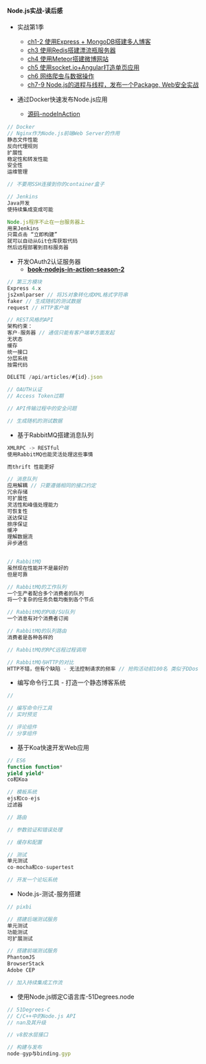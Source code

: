 #### Node.js实战-读后感

* 实战第1季

  * [ch1-2 使用Express + MongoDB搭建多人博客](https://github.com/nswbmw/N-blog)
  * [ch3 使用Redis搭建漂流瓶服务器 ](https://github.com/nswbmw/N-drifter) 
  * [ch4 使用Meteor搭建微博网站 ](https://github.com/nswbmw/N-weibo) 
  * [ch5 使用socket.io+Angular打造单页应用 ](https://github.com/island205/technode-tutorial) 
  * [ch6 网络爬虫与数据操作 ](https://github.com/leizongmin/book-crawler-mysql-cron) 
  * [ch7-9  Node.js的进程与线程，发布一个Package, Web安全实战](https://github.com/DoubleSpout/threadAndPackage)

  [ ](https://github.com/DoubleSpout/threadAndPackage)

* 通过Docker快速发布Node.js应用

  * [源码-nodeInAction](https://github.com/DoubleSpout/nodeInAction)

```js
// Docker
// Nginx作为Node.js前端Web Server的作用
静态文件性能
反向代理规则
扩展性
稳定性和转发性能
安全性
运维管理

// 不要用SSH连接到你的container盒子

// Jenkins
Java开发 
使持续集成变成可能

Node.js程序不止在一台服务器上
用来Jenkins
只需点击 “立即构建”
就可以自动从Git仓库获取代码
然后远程部署到目标服务器
```

* 开发OAuth2认证服务器
  * [**book-nodejs-in-action-season-2**](https://github.com/leizongmin/book-nodejs-in-action-season-2)

```js
// 第三方模块
Express 4.x
js2xmlparser // 将JS对象转化成XML格式字符串
faker // 生成随机的测试数据
request // HTTP客户端

// REST风格的API
架构约束：
客户-服务器 // 通信只能有客户端单方面发起
无状态
缓存
统一接口
分层系统
按需代码

DELETE /api/articles/#{id}.json

// OAUTH认证
// Access Token过期

// API传输过程中的安全问题

// 生成随机的测试数据
```

* 基于RabbitMQ搭建消息队列

```js
XMLRPC -> RESTful
使用RabbitMQ也能灵活处理这些事情

而thrift 性能更好

// 消息队列
应用解耦 // 只要遵循相同的接口约定
冗余存储
可扩展性
灵活性和峰值处理能力
可恢复性
送达保证
排序保证
缓冲
理解数据流
异步通信


// RabbitMQ
虽然现在性能并不是最好的
但是可靠

// RabbitMQ的工作队列
一个生产者配合多个消费者的队列
将一个复杂的任务负载均衡到各个节点

// RabbitMQ的PUB/SU队列
一个消息有对个消费者订阅

// RabbitMQ的队列路由
消费者是各种各样的

// RabbitMQ的RPC远程过程调用

// RabbitMQ与HTTP的对比
HTTP不错，但有个缺陷 - 无法控制请求的频率 // 抢购活动前100名 类似于DDos 
```

* 编写命令行工具 - 打造一个静态博客系统

```js
// 

// 编写命令行工具
// 实时预览

// 评论组件
// 分享组件
```

* 基于Koa快速开发Web应用

```js
// ES6
function function*
yield yield*
co和Koa

// 模板系统
ejs和co-ejs
过滤器

// 路由

// 参数验证和错误处理

// 缓存和配置

// 测试
单元测试
co-mocha和co-supertest

// 开发一个论坛系统
```

* Node.js-测试-服务搭建

```js
// pixbi

// 搭建后端测试服务
单元测试
功能测试
可扩展测试

// 搭建前端测试服务
PhantomJS
BrowserStack
Adobe CEP

// 加入持续集成工作流
```

* 使用Node.js绑定C语言库-51Degrees.node

```js
// 51Degrees-C
// C/C++中的Node.js API
// nan及其升级

// v8胶水层接口

// 构建与发布
node-gyp与binding.gyp
```



